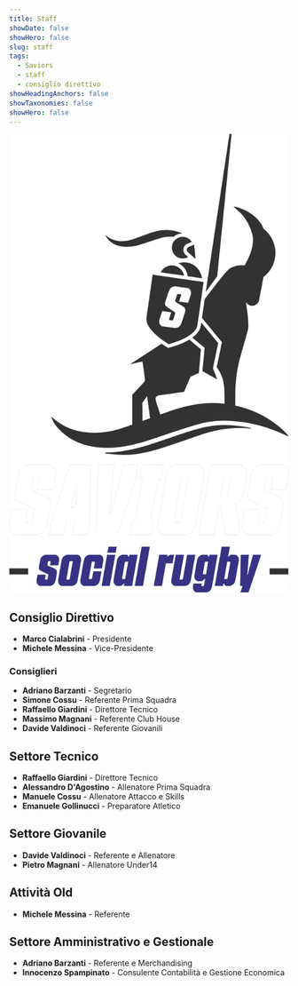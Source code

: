 ```yaml
---
title: Staff
showDate: false
showHero: false
slug: staff
tags:
  - Saviors
  - staff
  - consiglio direttivo
showHeadingAnchors: false
showTaxonomies: false
showHero: false
---
```


![](./featured.png)

## Consiglio Direttivo

- **Marco Cialabrini** - Presidente
- **Michele Messina** - Vice-Presidente

### Consiglieri

- **Adriano Barzanti** - Segretario
- **Simone Cossu** - Referente Prima Squadra
- **Raffaello Giardini** - Direttore Tecnico
- **Massimo Magnani** - Referente Club House
- **Davide Valdinoci** - Referente Giovanili

## Settore Tecnico

- **Raffaello Giardini** - Direttore Tecnico
- **Alessandro D'Agostino** - Allenatore Prima Squadra
- **Manuele Cossu** - Allenatore Attacco e Skills
- **Emanuele Gollinucci** - Preparatore Atletico

## Settore Giovanile

- **Davide Valdinoci** - Referente e Allenatore
- **Pietro Magnani** - Allenatore Under14

## Attività Old

- **Michele Messina** - Referente

## Settore Amministrativo e Gestionale

- **Adriano Barzanti** - Referente e Merchandising
- **Innocenzo Spampinato** - Consulente Contabilità e Gestione Economica

